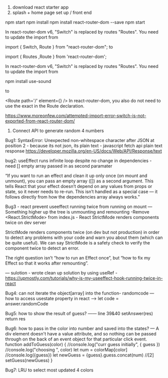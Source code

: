 1. download react starter app
2. splash + home page set up / front end

npm start
npm install
npm install react-router-dom --save
npm start

In react-router-dom v6, "Switch" is replaced by routes "Routes". You need to update the import from

import { Switch, Route } from "react-router-dom";
to

import { Routes ,Route } from 'react-router-dom';

In react-router-dom v6, "Switch" is replaced by routes "Routes". You need to update the import from

npm install use-sound

<Route path="/" component={Home} />
to

<Route path='/' element={<Home/>} />
In react-router-dom, you also do not need to use the exact in the Route declaration.

https://www.moreonfew.com/attempted-import-error-switch-is-not-exported-from-react-router-dom/


1. Connect API to generate random 4 numbers

Bug1: SyntaxError: Unexpected non-whitespace character after JSON at position 2 - because its not json, its plain text - javascript fetch api plain text response
https://developer.mozilla.org/en-US/docs/Web/API/Response/text


bug2: useEffect runs infinite loop despite no change in dependencies - need [] empty array passed in as second paramater

“If you want to run an effect and clean it up only once (on mount and unmount), you can pass an empty array ([]) as a second argument. This tells React that your effect doesn’t depend on any values from props or state, so it never needs to re-run. This isn’t handled as a special case — it follows directly from how the dependencies array always works.”

Bug3 - react prevent useeffect running twice from running on mount — Something higher up the tree is unmounting and remounting -Remove <React.StrictMode> from index.js  - React StrictMode renders components twice on dev server

StrictMode renders components twice (on dev but not production) in order to detect any problems with your code and warn you about them (which can be quite useful). We can say StrictMode is a safety check to verify the component twice to detect an error.

The right question isn’t “how to run an Effect once”, but “how to fix my Effect so that it works after remounting”.

— sulotion - wrote clean up solution by using useRef - https://upmostly.com/tutorials/why-is-my-useeffect-hook-running-twice-in-react


Bug4: can not iterate the object[array] into the function- randomcode — how to access usestate property in react —>         let code = answer.randomCode


Bug5: how to show the result of guess?  ——  line 39&40   setAnswer(res)  return res


Bug6: how to pass in the color into number and saved into the states?  —
A div element doesn't have a value attribute, and so nothing can be passed through on the back of an event object for that particular click event.
 function addToGuess(color) {
        //console.log("curr guess initially", { guess })
        //console.log("choosing ", color)
        let num = colorMap[color]
        //console.log({guess})
        let newGuess = {guess}.guess.concat(num)
         //[2]
        setGuess(newGuess)
    }




Bug7: LRU to select most updated 4 colors

